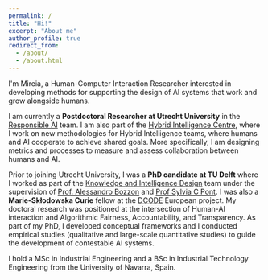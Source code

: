 ```yaml
---
permalink: /
title: "Hi!"
excerpt: "About me"
author_profile: true
redirect_from: 
  - /about/
  - /about.html
---
```


I'm Mireia, a Human-Computer Interaction Researcher interested in developing methods for supporting the design of AI systems that work and grow alongside humans.

I am currently a **Postdoctoral Researcher at Utrecht University** in the [Responsible AI](https://rai-uu.github.io/) team. I am also part of the [Hybrid Intelligence Centre](https://www.hybrid-intelligence-centre.nl/), where I work on new methodologies for Hybrid Intelligence teams, where humans and AI cooperate to achieve shared goals. More specifically, I am designing metrics and processes to measure and assess collaboration between humans and AI.   

Prior to joining Utrecht University, I was a **PhD candidate at TU Delft** where I worked as part of the [Knowledge and Intelligence Design](https://www.tudelft.nl/io/over-io/afdelingen/sustainable-design-engineering/kind) team under the supervision of [Prof. Alessandro Bozzon](https://www.alessandrobozzon.com/) and [Prof Sylvia C Pont](https://www.tudelft.nl/io/over-io/personen/pont-sc). I was also a **Marie-Skłodowska Curie** fellow at the [DCODE](https://dcode-network.eu/) European project. My doctoral research was positioned at the intersection of Human-AI interaction and Algorithmic Fairness, Accountability, and Transparency. As part of my PhD, I developed conceptual frameworks and I conducted empirical studies (qualitative and large-scale quantitative studies) to guide the development of contestable AI systems. 

I hold a MSc in Industrial Engineering and a BSc in Industrial Technology Engineering from the University of Navarra, Spain.

